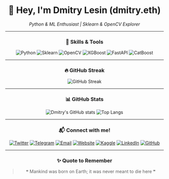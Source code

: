 <div align="center">

# 👋 Hey, I'm **Dmitry Lesin** (dmitry.eth)  

*Python & ML Enthusiast | Sklearn & OpenCV Explorer*

---

### 🧰 Skills & Tools

<div>
  <img src="https://img.shields.io/badge/Python-3776AB?style=for-the-badge&logo=python&logoColor=white" alt="Python"/>
  <img src="https://img.shields.io/badge/Scikit--Learn-F7931E?style=for-the-badge&logo=scikit-learn&logoColor=white" alt="Sklearn"/>
  <img src="https://img.shields.io/badge/OpenCV-5C3EE8?style=for-the-badge&logo=opencv&logoColor=white" alt="OpenCV"/>
  <img src="https://img.shields.io/badge/XGBoost-0072C6?style=for-the-badge&logo=chartdotjs&logoColor=white" alt="XGBoost"/>
  <img src="https://img.shields.io/badge/FastAPI-009688?style=for-the-badge&logo=fastapi&logoColor=white" alt="FastAPI"/>
  <img src="https://img.shields.io/badge/CatBoost-FFCC00?style=for-the-badge&logo=data:image/svg+xml;base64,PHN2ZyBmaWxsPSIjMDAwMDAwIiB2aWV3Qm94PSIwIDAgMjQgMjQiIHhtbG5zPSJodHRwOi8vd3d3LnczLm9yZy8yMDAwL3N2ZyI+PHJlY3Qgd2lkdGg9IjI0IiBoZWlnaHQ9IjI0IiBmaWxsPSJub25lIi8+PHBhdGggZD0iTTEyIDJDNi40OCAyIDIgNi40OCAyIDEyczQuNDggMTAgMTAgMTAgMTAtNC40OCAxMC0xMFMxNy41MiAyIDEyIDJ6bTAgMThjLTQuNDIgMC04LTMuNTgtOC04czMuNTgtOCA4LTggOCAzLjU4IDggOC0zLjU4IDgtOCA4eiIvPjwvc3ZnPg==" alt="CatBoost"/>
</div>





---

### 🔥 GitHub Streak

![GitHub Streak](https://github-readme-streak-stats.herokuapp.com/?user=dmitrylesin-official&theme=tokyonight&hide_border=true)

---

### 📊 GitHub Stats

![Dmitry's GitHub stats](https://github-readme-stats.vercel.app/api?username=dmitrylesin-official&show_icons=true&theme=tokyonight&hide_border=true)
![Top Langs](https://github-readme-stats.vercel.app/api/top-langs/?username=dmitrylesin-official&layout=compact&theme=tokyonight&hide_border=true)

---


### 📬 Connect with me!

<a href="https://x.com/lesin_official"><img src="https://img.shields.io/badge/Twitter-000000?style=for-the-badge&logo=x&logoColor=white" alt="Twitter"/></a>
<a href="https://t.me/lesin_official"><img src="https://img.shields.io/badge/Telegram-000000?style=for-the-badge&logo=telegram&logoColor=white" alt="Telegram"/></a>
<a href="mailto:dmitrylesin.official@gmail.com"><img src="https://img.shields.io/badge/Email-000000?style=for-the-badge&logo=gmail&logoColor=white" alt="Email"/></a>
<a href="https://dmitry-eth.netlify.app"><img src="https://img.shields.io/badge/Website-000000?style=for-the-badge&logo=google-chrome&logoColor=white" alt="Website"/></a>
<a href="https://www.kaggle.com/dmitrylesin"><img src="https://img.shields.io/badge/Kaggle-000000?style=for-the-badge&logo=kaggle&logoColor=white" alt="Kaggle"/></a>
<a href="https://www.linkedin.com/in/dmitry-lesin-295880368/"><img src="https://img.shields.io/badge/LinkedIn-000000?style=for-the-badge&logo=linkedin&logoColor=white" alt="LinkedIn"/></a>
<a href="https://github.com/dmitrylesin-official"><img src="https://img.shields.io/badge/GitHub-000000?style=for-the-badge&logo=github&logoColor=white" alt="GitHub"/></a>

---


### ✨ Quote to Remember

> ❝ Mankind was born on Earth; it was never meant to die here ❞  

</div>
